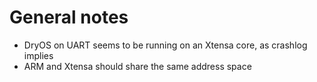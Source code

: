 # General notes
 - DryOS on UART seems to be running on an Xtensa core, as crashlog implies
 - ARM and Xtensa should share the same address space

